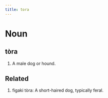 ```yaml
---
title: tora
---
```


Noun
================================

tòra
----------------

1. A male dog or hound.

Related
----------------

1. figaki tòra: A short-haired dog, typically feral.
